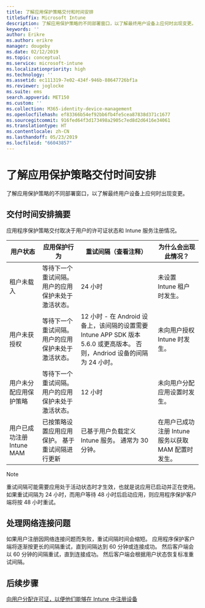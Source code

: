 ```yaml
---
title: 了解应用保护策略交付和时间安排
titleSuffix: Microsoft Intune
description: 了解应用保护策略的不同部署窗口，以了解最终用户设备上应何时出现变更。
keywords: ''
author: Erikre
ms.author: erikre
manager: dougeby
ms.date: 02/12/2019
ms.topic: conceptual
ms.service: microsoft-intune
ms.localizationpriority: high
ms.technology: ''
ms.assetid: ec111319-7e02-434f-946b-88647726bf1a
ms.reviewer: joglocke
ms.suite: ems
search.appverid: MET150
ms.custom: ''
ms.collection: M365-identity-device-management
ms.openlocfilehash: ef83366b54ef92bb6fb4fe5cea87838d371c1677
ms.sourcegitcommit: 916fed64f3d173498a2905c7ed8d2d6416e34061
ms.translationtype: HT
ms.contentlocale: zh-CN
ms.lasthandoff: 05/23/2019
ms.locfileid: "66043857"
---
```

# <a name="understand-app-protection-policy-delivery-timing"></a>了解应用保护策略交付时间安排

了解应用保护策略的不同部署窗口，以了解最终用户设备上应何时出现变更。

## <a name="delivery-timing-summary"></a>交付时间安排摘要

应用程序保护策略交付取决于用户的许可证状态和 Intune 服务注册情况。  

|    用户状态    |    应用保护行为     |    重试间隔（查看注释）    |    为什么会出现此情况？    |
|-----------------------------------------------------|-------------------------------------------------------------------------------------------------|--------------------------------------------------------------------------------------|-----------------------------------------------------------------------------------------------------------|
|    租户未载入    |    等待下一个重试间隔。  用户的应用保护未处于激活状态。    |    24 小时    |    未设置 Intune 租户时发生。    |
|    用户未获授权     |    等待下一个重试间隔。  用户的应用保护未处于激活状态。     |    12 小时 - 在 Android 设备上，该间隔的设置需要 Intune APP SDK 版本 5.6.0 或更高版本。 否则，Andriod 设备的间隔为 24 小时。   |    未向用户授权 Intune 时发生。    |
|    用户未分配应用保护策略    |    等待下一个重试间隔。  用户的应用保护未处于激活状态。    |    12 小时        |    未向用户分配应用设置时发生。    |
|    用户已成功注册 Intune MAM    |    已按策略设置应用应用保护。    基于重试间隔进行更新    |    已基于用户负载定义 Intune 服务。    通常为 30 分钟。     |    在用户已成功注册 Intune 服务以获取 MAM 配置时发生。    |

> [!NOTE]
> 重试间隔可能需要应用处于活动状态时才生效，也就是说应用已启动并正在使用。  如果重试间隔为 24 小时，而用户等待 48 小时后启动应用，则应用程序保护客户端将按 48 小时重试。

## <a name="handling-network-connectivity-issues"></a>处理网络连接问题

如果用户注册因网络连接问题而失败，重试间隔时间会缩短。  应用程序保护客户端将逐渐按更长的间隔重试，直到间隔达到 60 分钟或连接成功。  然后客户端会以 60 分钟的间隔重试，直到连接成功。 然后客户端会根据用户状态恢复标准重试间隔。

## <a name="next-steps"></a>后续步骤

[向用户分配许可证，以便他们能够在 Intune 中注册设备](licenses-assign.md)

